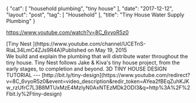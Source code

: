 {
   "cat": [
      "household plumbing",
      "tiny house"
   ],
   "date": "2017-12-12",
   "layout": "post",
   "tag": [
      "Household"
   ],
   "title": "Tiny House Water Supply Plumbing"
}

https://www.youtube.com/watch?v=8C_6vyoR5z0
<div id="top-row" class="style-scope ytd-video-secondary-info-renderer">
<div id="upload-info" class="style-scope ytd-video-owner-renderer">
<div id="owner-container" class="style-scope ytd-video-owner-renderer">[Tiny Nest ](https://www.youtube.com/channel/UCETnS-RiaL34LmC4ZJs9R4A)<span class="date style-scope ytd-video-secondary-info-renderer">Published on May 19, 2015</span></div>
</div>
</div>
<div id="content" class="style-scope ytd-expander">We build and explain the plumbing that will distribute water throughout the tiny house. Tiny Nest follows Jake & Kiva's tiny house project, from the early stages, to completion and beyond. 3D TINY HOUSE DESIGN TUTORIAL --- [http://bit.ly/tiny-design](https://www.youtube.com/redirect?v=8C_6vyoR5z0&event=video_description&redir_token=AYea2fBEqZuhKJKw_rzUfrC7L3B8MTUxMzE4MzIyN0AxNTEzMDk2ODI3&q=http%3A%2F%2Fbit.ly%2Ftiny-design)</div>
<div></div>
<div>
<div id="top-row" class="style-scope ytd-video-secondary-info-renderer">
<div id="sponsor-button" class="style-scope ytd-video-owner-renderer"></div>
</div>
</div>